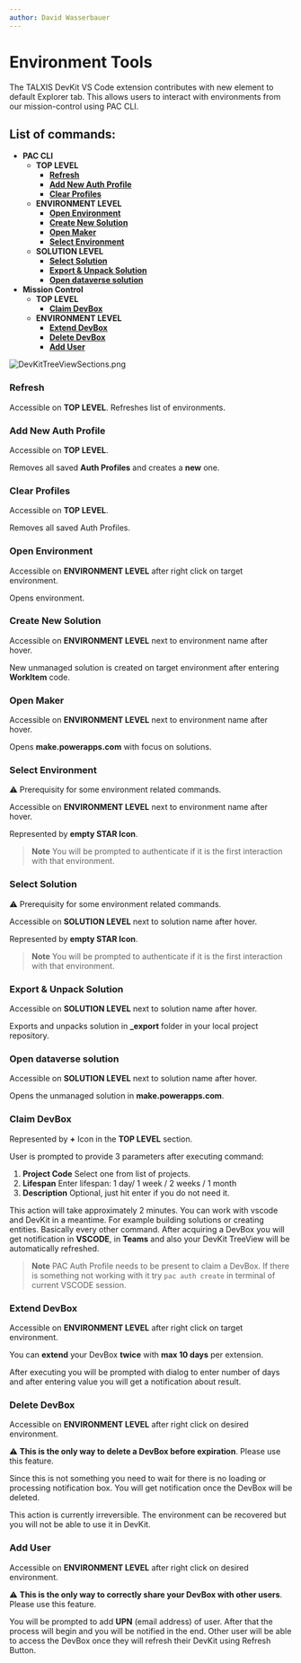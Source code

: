 ```yaml
---
author: David Wasserbauer
---
```


# Environment Tools
The TALXIS DevKit VS Code extension contributes with new element to default Explorer tab.
This allows users to interact with environments from our mission-control using PAC CLI.

## **List of commands:**
- **PAC CLI**
	- **TOP LEVEL**
		- **[Refresh](#refresh)**
		- **[Add New Auth Profile](#add-new-auth-profile)**
		- **[Clear Profiles](#clear-profiles)**
	- **ENVIRONMENT LEVEL**
		- **[Open Environment](#open-environment)**
		- **[Create New Solution](#create-new-solution)**
		- **[Open Maker](#open-maker)**
		- **[Select Environment](#select-environment)**
	- **SOLUTION LEVEL**
		- **[Select Solution](#select-solution)**
		- **[Export & Unpack Solution](#export--unpack-solution)**
		- **[Open dataverse solution](#open-dataverse-solution)**
- **Mission Control**
	- **TOP LEVEL**
		- **[Claim DevBox](#claim-devbox)**
	- **ENVIRONMENT LEVEL**
		- **[Extend DevBox](#extend-devbox)**
		- **[Delete DevBox](#delete-devbox)**
		- **[Add User](#add-user)**

![DevKitTreeViewSections.png](/.attachments/DevKit/DevKitTreeViewSections.png)

### **Refresh**
Accessible on **TOP LEVEL**.
Refreshes list of environments.

### **Add New Auth Profile**
Accessible on **TOP LEVEL**.

Removes all saved **Auth Profiles** and creates a **new** one.

### **Clear Profiles**
Accessible on **TOP LEVEL**.

Removes all saved Auth Profiles.

### **Open Environment**
Accessible on **ENVIRONMENT LEVEL** after right click on target environment. 

Opens environment.

### **Create New Solution**
Accessible on **ENVIRONMENT LEVEL** next to environment name after hover.

New unmanaged solution is created on target environment after entering **WorkItem** code.

### **Open Maker**
Accessible on **ENVIRONMENT LEVEL** next to environment name after hover.

Opens **make.powerapps.com** with focus on solutions.

### **Select Environment**
:warning: Prerequisity for some environment related commands.

Accessible on **ENVIRONMENT LEVEL** next to environment name after hover.

Represented by **empty STAR Icon**.

> **Note**
> You will be prompted to authenticate if it is the first interaction with that environment.

### **Select Solution**
:warning: Prerequisity for some environment related commands.

Accessible on **SOLUTION LEVEL** next to solution name after hover.

Represented by **empty STAR Icon**.

> **Note**
> You will be prompted to authenticate if it is the first interaction with that environment.


### **Export & Unpack Solution**
Accessible on **SOLUTION LEVEL** next to solution name after hover.

Exports and unpacks solution in **_export** folder in your local project repository.


### **Open dataverse solution**
Accessible on **SOLUTION LEVEL** next to solution name after hover.

Opens the unmanaged solution in **make.powerapps.com**.

### **Claim DevBox**
Represented by **+** Icon in the **TOP LEVEL** section.

User is prompted to provide 3 parameters after executing command:
1. **Project Code**
	Select one from list of projects.
2. **Lifespan**
	Enter lifespan: 1 day/ 1 week / 2 weeks / 1 month
3. **Description**
	Optional, just hit enter if you do not need it.

This action will take approximately 2 minutes. You can work with vscode and DevKit in a meantime. For example building solutions or creating entities. Basically every other command.
After acquiring a DevBox you will get notification in **VSCODE**, in **Teams** and also your DevKit TreeView will be automatically refreshed.

> **Note**
> PAC Auth Profile needs to be present to claim a DevBox. If there is something not working with it try ```pac auth create``` in terminal of current VSCODE session.

### **Extend DevBox**
Accessible on **ENVIRONMENT LEVEL** after right click on target environment. 

You can **extend** your DevBox **twice** with **max 10 days** per extension.

After executing you will be prompted with dialog to enter number of days and after entering value you will get a notification about result.

### **Delete DevBox**
Accessible on **ENVIRONMENT LEVEL** after right click on desired environment. 

:warning: **This is the only way to delete a DevBox before expiration**. Please use this feature.

Since this is not something you need to wait for there is no loading or processing notification box.
You will get notification once the DevBox will be deleted.

This action is currently irreversible. The environment can be recovered but you will not be able to use it in DevKit.

### **Add User**
Accessible on **ENVIRONMENT LEVEL** after right click on desired environment. 

:warning: **This is the only way to correctly share your DevBox with other users**. Please use this feature.

You will be prompted to add **UPN** (email address) of user. After that the process will begin and you will be notified in the end. 
Other user will be able to access the DevBox once they will refresh their DevKit using Refresh Button.